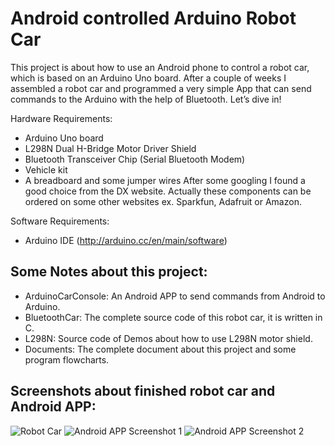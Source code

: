 # Android controlled Arduino Robot Car

This project is about how to use an Android phone to control a robot car, which is based on an Arduino Uno board. After a couple of weeks I assembled a robot car and programmed a very simple App that can send commands to the Arduino with the help of Bluetooth. Let’s dive in!

Hardware Requirements:
*	Arduino Uno board
*	L298N Dual H-Bridge Motor Driver Shield
*	Bluetooth Transceiver Chip (Serial Bluetooth Modem)
*	Vehicle kit
*	A breadboard and some jumper wires
After some googling I found a good choice from the DX website. Actually these components can be ordered on some other websites ex. Sparkfun, Adafruit or Amazon.

Software Requirements: 
*	Arduino IDE (http://arduino.cc/en/main/software)

## Some Notes about this project:
* ArduinoCarConsole: An Android APP to send commands from Android to Arduino.
* BluetoothCar: The complete source code of this robot car, it is written in C.
* L298N: Source code of Demos about how to use L298N motor shield.
* Documents: The complete document about this project and some program flowcharts.

## Screenshots about finished robot car and Android APP:
![Robot Car](https://github.com/jiehou/ArduinoRobotCar/tree/master/Images/ArduinoRobotCar.jpg "Arduino Robot Car")
![Android APP Screenshot 1](https://github.com/jiehou/ArduinoRobotCar/tree/master/Images/APP-01.png "Android APP Screenshot 1")
![Android APP Screenshot 2](https://github.com/jiehou/ArduinoRobotCar/tree/master/Images/APP-02.png "Android APP Screenshot 2")
